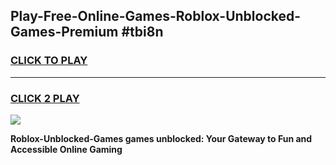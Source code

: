 
## Play-Free-Online-Games-Roblox-Unblocked-Games-Premium #tbi8n
<h3>
<a href="https://premium.freeplayer.one?title=Roblox-Unblocked-Games&ref=8M">CLICK TO PLAY</a></h3>
<hr>

<h3>
<a href="https://premium.freeplayer.one?title=Roblox-Unblocked-Games&ref=8M">CLICK 2 PLAY</a>
  
</h3>

<a href="https://premium.freeplayer.one?title=Roblox-Unblocked-Games&ref=8M"><img src="https://clearcache.store/games.png"></a>


**Roblox-Unblocked-Games games unblocked: Your Gateway to Fun and Accessible Online Gaming**
